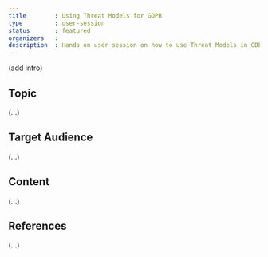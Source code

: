 ```yaml
---
title        : Using Threat Models for GDPR
type         : user-session
status       : featured
organizers   : 
description  : Hands on user session on how to use Threat Models in GDPR mappings
---
```


(add intro)

## Topic

(...)

## Target Audience

(...)

## Content

(...)

## References

(...)
